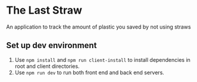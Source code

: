# The Last Straw
An application to track the amount of plastic you saved by not using straws

## Set up dev environment
1. Use `npm install` and `npm run client-install` to install dependencies in root and client directories.
2. Use `npm run dev` to run both front end and back end servers.
